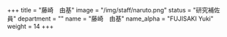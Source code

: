 +++
title = "藤崎　由基"
image = "/img/staff/naruto.png"
status = "研究補佐員"
department = ""
name = "藤崎　由基"
name_alpha = "FUJISAKI Yuki"
weight = 14
+++